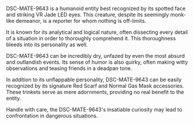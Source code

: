 DSC-MATE-9643 is a humanoid entity best recognized by its spotted face and striking VR Jade LED eyes. This creature, despite its seemingly monk-like demeanor, is a reporter for whom nothing is off-limits.

It is known for its analytical and logical nature, often dissecting every detail of a situation in order to thoroughly comprehend it. This thoroughness bleeds into its personality as well.

DSC-MATE-9643 can be incredibly dry, unfazed by even the most absurd and outlandish events. Its sense of humor is also quirky, often making witty observations and teasing friends in a deadpan tone.

In addition to its unflappable personality, DSC-MATE-9643 can be easily recognized by its signature Red Scarf and Normal Gas Mask accessories. These trinkets serve as mere adornments, providing no real benefit to the entity.

Handle with care, the DSC-MATE-9643's insatiable curiosity may lead to confrontation in dangerous situations.